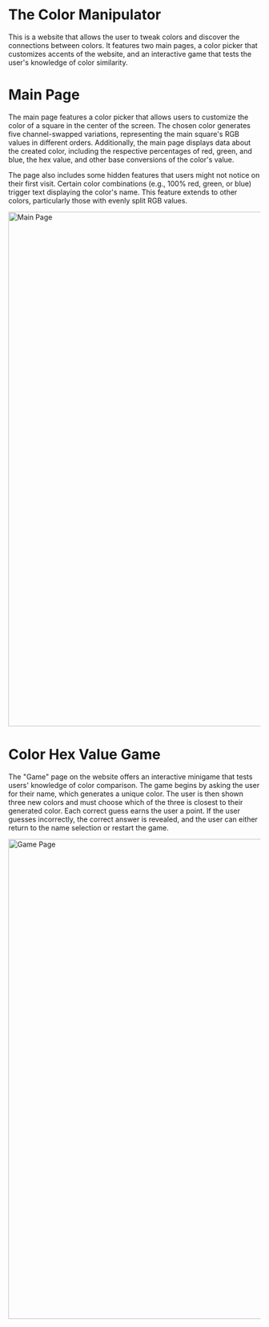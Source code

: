 # The Color Manipulator
This is a website that allows the user to tweak colors and discover the connections between colors. It features two main pages, a color picker that customizes accents of the website, and an interactive game that tests the user's knowledge of color similarity.

# Main Page
The main page features a color picker that allows users to customize the color of a square in the center of the screen. The chosen color generates five channel-swapped variations, representing the main square's RGB values in different orders. Additionally, the main page displays data about the created color, including the respective percentages of red, green, and blue, the hex value, and other base conversions of the color's value.

The page also includes some hidden features that users might not notice on their first visit. Certain color combinations (e.g., 100% red, green, or blue) trigger text displaying the color's name. This feature extends to other colors, particularly those with evenly split RGB values.

<img width="1028" alt="Main Page" src="https://github.com/LukeBarcenas/Color-Manipulator-Website/assets/95048927/4f9c5027-5250-4325-9fa1-2cfe3e675199">

# Color Hex Value Game
The "Game" page on the website offers an interactive minigame that tests users' knowledge of color comparison. The game begins by asking the user for their name, which generates a unique color. The user is then shown three new colors and must choose which of the three is closest to their generated color. Each correct guess earns the user a point. If the user guesses incorrectly, the correct answer is revealed, and the user can either return to the name selection or restart the game.

<img width="959" alt="Game Page" src="https://github.com/LukeBarcenas/Color-Manipulator-Website/assets/95048927/0975540f-293f-4b84-999f-851a0ef29bf9">
